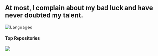 ## At most, I complain about my bad luck and have never doubted my talent.
![Languages](https://github-readme-stats.vercel.app/api/top-langs/?username=vshou&hide_title=true&hide_border=true&layout=compact&bg_color=141321&theme=radical)
#### Top Repositories
<a href="https://github.com/fine-snow/finesnow">
  <img align="center" src="https://github-readme-stats.vercel.app/api/pin/?username=fine-snow&repo=finesnow&theme=radical&hide_border=true&layout=compact"/>
</a>
